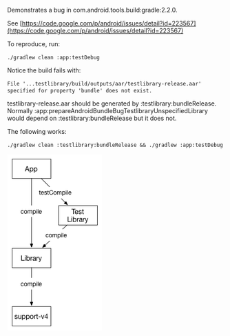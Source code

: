 Demonstrates a bug in com.android.tools.build:gradle:2.2.0.

See [https://code.google.com/p/android/issues/detail?id=223567](https://code.google.com/p/android/issues/detail?id=223567)

To reproduce, run:

```
./gradlew clean :app:testDebug
```

Notice the build fails with:

```
File '...testlibrary/build/outputs/aar/testlibrary-release.aar' specified for property 'bundle' does not exist.
```

testlibrary-release.aar should be generated by :testlibrary:bundleRelease. Normally :app:prepareAndroidBundleBugTestlibraryUnspecifiedLibrary would depend on :testlibrary:bundleRelease but it does not.

The following works:

```
./gradlew clean :testlibrary:bundleRelease && ./gradlew :app:testDebug
```

![Image](dependencies.png?raw=true)
